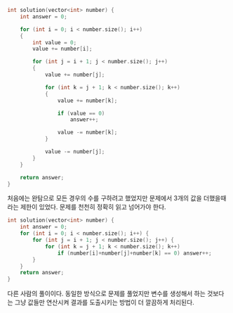 ```C++
int solution(vector<int> number) {
    int answer = 0;

    for (int i = 0; i < number.size(); i++)
    {
        int value = 0;
        value += number[i];

        for (int j = i + 1; j < number.size(); j++)
        {
            value += number[j];

            for (int k = j + 1; k < number.size(); k++)
            {
                value += number[k];

                if (value == 0)
                    answer++;

                value -= number[k];
            }

            value -= number[j];
        }
    }

    return answer;
}
```
처음에는 완탐으로 모든 경우의 수를 구하려고 했었지만 문제에서 3개의 값을 더했을때라는 제한이 있었다. 문제를 천천히 정확히 읽고 넘어가야 한다.

```C++
int solution(vector<int> number) {
    int answer = 0;
    for (int i = 0; i < number.size(); i++) {
        for (int j = i + 1; j < number.size(); j++) {
            for (int k = j + 1; k < number.size(); k++)
                if (number[i]+number[j]+number[k] == 0) answer++;
        }
    }
    return answer;
}
```
다른 사람의 풀이이다. 동일한 방식으로 문제를 풀었지만 변수를 생성해서 하는 것보다는 그냥 값들만 연산시켜 결과를 도출시키는 방법이 더 깔끔하게 처리된다.